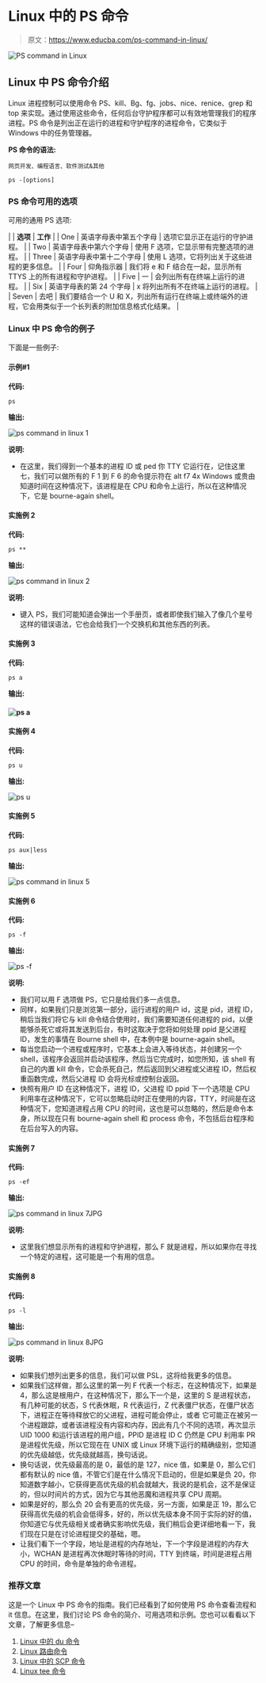 # Linux 中的 PS 命令

> 原文：<https://www.educba.com/ps-command-in-linux/>

![PS command in Linux](img/1c214db54d58a5d04e030ac05a5b395a.png)



## Linux 中 PS 命令介绍

Linux 进程控制可以使用命令 PS、kill、Bg、fg、jobs、nice、renice、grep 和 top 来实现。通过使用这些命令，任何后台守护程序都可以有效地管理我们的程序进程。PS 命令是列出正在运行的进程和守护程序的进程命令，它类似于 Windows 中的任务管理器。

**PS 命令的语法:**

<small>网页开发、编程语言、软件测试&其他</small>

`ps -[options]`

### PS 命令可用的选项

可用的通用 PS 选项:

|  | **选项** | **工作** |
| One | 英语字母表中第五个字母 | 选项它显示正在运行的守护进程。 |
| Two | 英语字母表中第六个字母 | 使用 F 选项，它显示带有完整选项的进程。 |
| Three | 英语字母表中第十二个字母 | 使用 L 选项，它将列出关于这些进程的更多信息。 |
| Four | 仰角指示器 | 我们将 e 和 F 结合在一起，显示所有 TTYS 上的所有进程和守护进程。 |
| Five | 一 | 会列出所有在终端上运行的进程。 |
| Six | 英语字母表的第 24 个字母 | x 将列出所有不在终端上运行的进程。 |
| Seven | 去吧 | 我们要结合一个 U 和 X，列出所有运行在终端上或终端外的进程，它会用类似于一个长列表的附加信息格式化结果。 |

### Linux 中 PS 命令的例子

下面是一些例子:

#### 示例#1

**代码:**

`ps`

**输出:**

![ps command in linux 1](img/e03ffd5d10fa8fcd7dd40084c4521094.png)



**说明:**

*   在这里，我们得到一个基本的进程 ID 或 ped 你 TTY 它运行在，记住这里七，我们可以做所有的 F 1 到 F 6 的命令提示符在 alt f7 4x Windows 或贵由知道时间在这种情况下，该进程是在 CPU 和命令上运行，所以在这种情况下，它是 bourne-again shell。

#### 实施例 2

**代码:**

`ps **`

**输出:**

![ps command in linux 2](img/775195834c154b349be4cee6fd7a6ca7.png)



**说明:**

*   键入 PS，我们可能知道会弹出一个手册页，或者即使我们输入了像几个星号这样的错误语法，它也会给我们一个交换机和其他东西的列表。

#### 实施例 3

**代码:**

`ps a`

**输出:**

#### ![ps a](img/31643be1b29ed63fe93bde05b0129735.png)



#### 实施例 4

**代码:**

`ps u`

**输出:**

![ps u](img/84713f7ac316c7e868f351003377e0fb.png)



#### 实施例 5

**代码:**

`ps aux|less`

**输出:**

![ps command in linux 5](img/c7214ce8b79745bf4b064bc6375b0c13.png)



#### 实施例 6

**代码:**

`ps -f`

**输出:**

![ps -f](img/3689f220555f318e7924d6109d46f863.png)



**说明:**

*   我们可以用 F 选项做 PS，它只是给我们多一点信息。
*   同样，如果我们只是浏览第一部分，运行进程的用户 id，这是 pid，进程 ID，稍后当我们将它与 kill 命令结合使用时，我们需要知道任何进程的 pid，以便能够杀死它或将其发送到后台，有时这取决于您将如何处理 ppid 是父进程 ID，发生的事情在 Bourne shell 中，在本例中是 bourne-again shell。
*   每当您启动一个进程或程序时，它基本上会进入等待状态，并创建另一个 shell，该程序会返回并启动该程序，然后当它完成时，如您所知，该 shell 有自己的内置 kill 命令，它会杀死自己，然后返回到父进程或父进程 ID，然后权重函数完成，然后父进程 ID 会将光标或控制台返回。
*   快照有用户 ID 在这种情况下，进程 ID，父进程 ID ppid 下一个选项是 CPU 利用率在这种情况下，它可以忽略启动时正在使用的内容，TTY，时间是在这种情况下，您知道进程占用 CPU 的时间，这也是可以忽略的，然后是命令本身，所以现在只有 bourne-again shell 和 process 命令，不包括后台程序和在后台写入的内容。

#### 实施例 7

**代码:**

`ps -ef`

**输出:**

![ps command in linux 7JPG](img/6b0fddc00f1b8ae303cc5f71dc210570.png)



**说明:**

*   这里我们想显示所有的进程和守护进程，那么 F 就是进程，所以如果你在寻找一个特定的进程，这可能是一个有用的信息。

#### 实施例 8

**代码:**

`ps -l`

**输出:**

![ps command in linux 8JPG](img/39ab001fbb4030cd5c23c29c2b6d10a9.png)



**说明:**

*   如果我们想列出更多的信息，我们可以做 PSL，这将给我更多的信息。
*   如果我们这样做，那么这里的第一列 F 代表一个标志，在这种情况下，如果是 4，那么这是根用户，在这种情况下，那么下一个是，这里的 S 是进程状态，有几种可能的状态，S 代表休眠，R 代表运行，Z 代表僵尸状态，在僵尸状态下，进程正在等待释放它的父进程，进程可能会停止，或者 它可能正在被另一个进程跟踪，或者该进程没有内容和内存，因此有几个不同的选项，再次显示 UID 1000 和运行该进程的用户组，PPID 是进程 ID C 仍然是 CPU 利用率 PR 是进程优先级，所以它现在在 UNIX 或 Linux 环境下运行的精确级别，您知道的优先级越低，优先级就越高，换句话说。
*   换句话说，优先级最高的是 0，最低的是 127，nice 值，如果是 0，那么它们都有默认的 nice 值，不管它们是在什么情况下启动的，但是如果是负 20，你知道数字越小，它获得更高优先级的机会就越大，我说的是机会，这不是保证的，但以时间片的方式，因为它与其他恶魔和进程共享 CPU 周期。
*   如果是好的，那么负 20 会有更高的优先级，另一方面，如果是正 19，那么它获得高优先级的机会会低得多，好的，所以优先级本身不同于实际的好的值，你知道它与优先级相关或者确实影响优先级，我们稍后会更详细地看一下，我们现在只是在讨论进程提交的基础，嗯。
*   让我们看下一个字段，地址是进程的内存地址，下一个字段是进程的内存大小，WCHAN 是进程再次休眠时等待的时间，TTY 到终端，时间是进程占用 CPU 的时间，命令是单独的命令进程。

### 推荐文章

这是一个 Linux 中 PS 命令的指南。我们已经看到了如何使用 PS 命令查看流程和 it 信息。在这里，我们讨论 PS 命令的简介、可用选项和示例。您也可以看看以下文章，了解更多信息–

1.  [Linux 中的 du 命令](https://www.educba.com/du-command-in-linux/)
2.  [Linux 路由命令](https://www.educba.com/linux-route-command/)
3.  [Linux 中的 SCP 命令](https://www.educba.com/scp-command-in-linux/)
4.  [Linux tee 命令](https://www.educba.com/linux-tee-command/)





